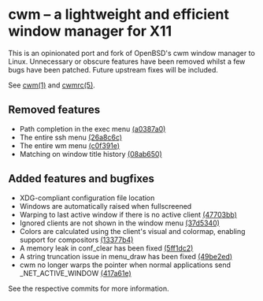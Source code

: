 # cwm – a lightweight and efficient window manager for X11

This is an opinionated port and fork of OpenBSD's cwm window manager to Linux.
Unnecessary or obscure features have been removed whilst a few bugs have been
patched. Future upstream fixes will be included.

See [cwm(1)](cwm.1) and [cwmrc(5)](cwmrc.5).

## Removed features

 - Path completion in the exec menu [(a0387a0)](../commit?id=a0387a0fd66954e024c926655c866a3ab80e460f)
 - The entire ssh menu [(26a8c6c)](../commit?id=26a8c6ced076b6a49b130deb4fe35d6707bebbae)
 - The entire wm menu [(c0f391e)](../commit?id=c0f391e648f52cd9b8fa6e534a2f97a8ba0f46a9)
 - Matching on window title history [(08ab650)](../commit?id=08ab650ce0d4d699e7e062d439ab6c8858bad65a)

## Added features and bugfixes

 - XDG-compliant configuration file location
 - Windows are automatically raised when fullscreened
 - Warping to last active window if there is no active client [(47703bb)](../commit?id=47703bbeafea2d689a33fce27e46b0e05c6bcd4e)
 - Ignored clients are not shown in the window menu [(37d5340)](../commit?id=37d5340b0fc3948d8f676ff8774a48936e8be087)
 - Colors are calculated using the client's visual and colormap,
   enabling support for compositors [(13377b4)](../commit?id=13377b4e34be6d298eeb41a55df939f39ee7f5a7)
 - A memory leak in conf_clear has been fixed [(5ff1dc2)](../commit?id=5ff1dc2b8f6ec0ab2ebdd132ba1b56cebeb9626c)
 - A string truncation issue in menu_draw has been fixed [(49be2ed)](../commit?id=49be2ed2e13a61ba0ab2ae7cca44dcdc1829f3eb)
 - cwm no longer warps the pointer when normal applications send \_NET\_ACTIVE\_WINDOW [(417a61e)](../commit?id=417a61ed616a272c9412ab4d8f2dcd04ead25fe1)

See the respective commits for more information.

